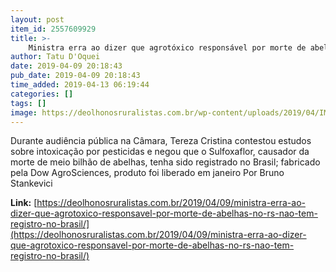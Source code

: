 ```yaml
---
layout: post
item_id: 2557609929
title: >-
    Ministra erra ao dizer que agrotóxico responsável por morte de abelhas no RS não tem registro no Brasil
author: Tatu D'Oquei
date: 2019-04-09 20:18:43
pub_date: 2019-04-09 20:18:43
time_added: 2019-04-13 06:19:44
categories: []
tags: []
image: https://deolhonosruralistas.com.br/wp-content/uploads/2019/04/IMG_20190409_191710_514.jpg
---
```


Durante audiência pública na Câmara, Tereza Cristina contestou estudos sobre intoxicação por pesticidas e negou que o Sulfoxaflor, causador da morte de meio bilhão de abelhas, tenha sido registrado no Brasil; fabricado pela Dow AgroSciences, produto foi liberado em janeiro Por Bruno Stankevici

**Link:** [https://deolhonosruralistas.com.br/2019/04/09/ministra-erra-ao-dizer-que-agrotoxico-responsavel-por-morte-de-abelhas-no-rs-nao-tem-registro-no-brasil/](https://deolhonosruralistas.com.br/2019/04/09/ministra-erra-ao-dizer-que-agrotoxico-responsavel-por-morte-de-abelhas-no-rs-nao-tem-registro-no-brasil/)

